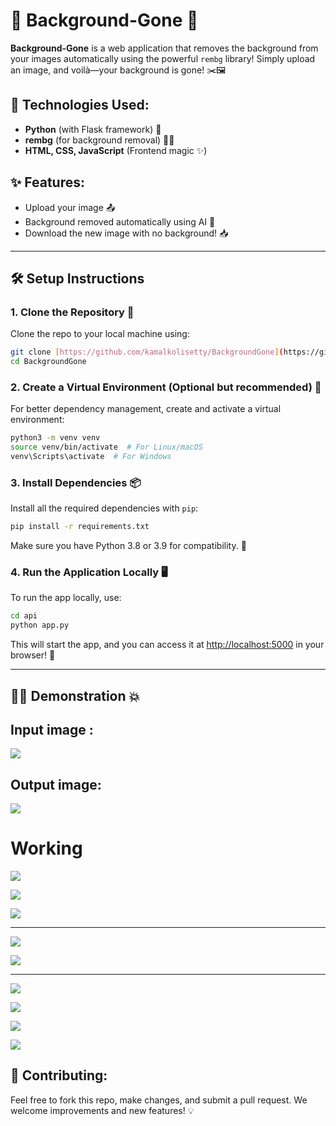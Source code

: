  

# 🌟 Background-Gone 🌟

**Background-Gone** is a web application that removes the background from your images automatically using the powerful `rembg` library! Simply upload an image, and voilà—your background is gone! ✂️🖼️

## 🚀 Technologies Used:
- **Python** (with Flask framework) 🐍
- **rembg** (for background removal) 🧑‍💻
- **HTML, CSS, JavaScript** (Frontend magic ✨)

## ✨ Features:
- Upload your image 📤
- Background removed automatically using AI 🤖
- Download the new image with no background! 📥

---

## 🛠️ Setup Instructions

### 1. Clone the Repository 🧳
Clone the repo to your local machine using:
```bash
git clone [https://github.com/kamalkolisetty/BackgroundGone](https://github.com/kamalkolisetty/BackgroundGone)
cd BackgroundGone
```

### 2. Create a Virtual Environment (Optional but recommended) 🌱
For better dependency management, create and activate a virtual environment:
```bash
python3 -m venv venv
source venv/bin/activate  # For Linux/macOS
venv\Scripts\activate  # For Windows
```

### 3. Install Dependencies 📦
Install all the required dependencies with `pip`:
```bash
pip install -r requirements.txt
```

Make sure you have Python 3.8 or 3.9 for compatibility. 🐍

### 4. Run the Application Locally 🖥️
To run the app locally, use:
```bash
cd api
python app.py
```
This will start the app, and you can access it at [http://localhost:5000](http://localhost:5000) in your browser! 🎉

---

## 🧑‍💻 Demonstration 💥

## Input image :

![](/840366.jpg)



## Output image:
![](/output_image.png)

# Working

![](/1.png)


![](/2.png)



![](/3.png)

---

![](/4.png)



![](/5.png)

---

![](/6.png)



![](/7.png)



![](/8.png)



![](/9.png)

## 🎉 Contributing:
Feel free to fork this repo, make changes, and submit a pull request. We welcome improvements and new features! 💡

